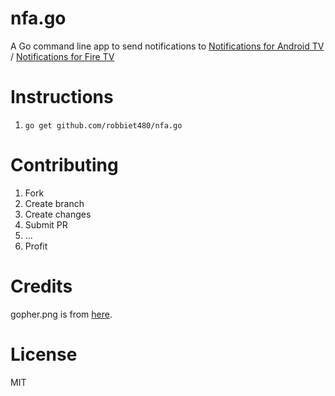 # nfa.go
A Go command line app to send notifications to [Notifications for Android TV](https://play.google.com/store/apps/details?id=de.cyberdream.androidtv.notifications.google&hl=en) / [Notifications for Fire TV](https://play.google.com/store/apps/details?id=de.cyberdream.firenotifications.google&hl=en)

# Instructions
1. `go get github.com/robbiet480/nfa.go`

# Contributing
1. Fork
2. Create branch
3. Create changes
4. Submit PR
5. ...
6. Profit

# Credits
gopher.png is from [here](https://github.com/golang-samples/gopher-vector).

# License
MIT
